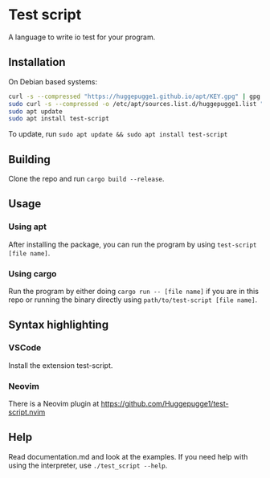 # Test script
A language to write io test for your program.

## Installation
On Debian based systems:
```bash
curl -s --compressed "https://huggepugge1.github.io/apt/KEY.gpg" | gpg --dearmor | sudo tee /etc/apt/trusted.gpg.d/apt.gpg >/dev/null
sudo curl -s --compressed -o /etc/apt/sources.list.d/huggepugge1.list "https://huggepugge1.github.io/apt/huggepugge1.list"
sudo apt update
sudo apt install test-script
```

To update, run `sudo apt update && sudo apt install test-script`

## Building
Clone the repo and run `cargo build --release`.

## Usage
### Using apt
After installing the package, you can run the program by using `test-script [file name]`.

### Using cargo
Run the program by either doing `cargo run -- [file name]` if you are in this repo or running the binary directly using `path/to/test-script [file name]`.

## Syntax highlighting
### VSCode 
Install the extension test-script.

### Neovim
There is a Neovim plugin at https://github.com/Huggepugge1/test-script.nvim

## Help
Read documentation.md and look at the examples. If you need help with using the interpreter, use `./test_script --help`.
